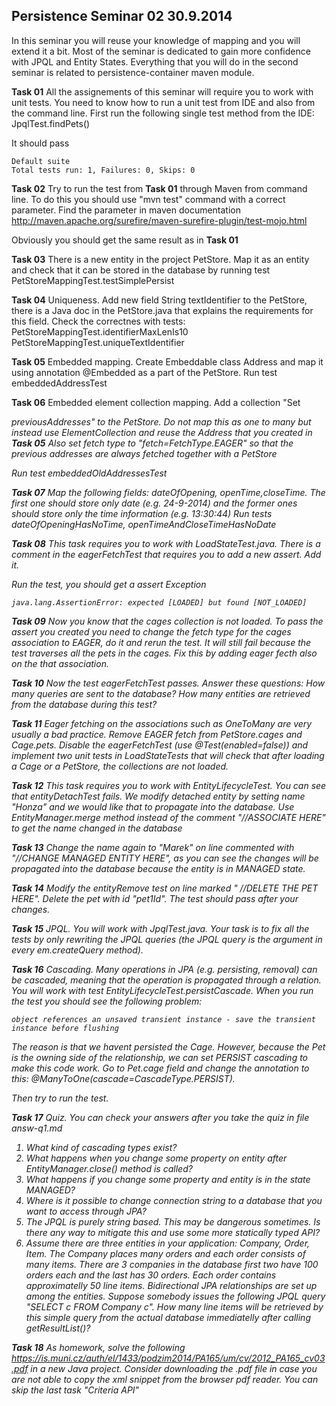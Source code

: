 ## Persistence Seminar 02 30.9.2014
In this seminar you will reuse your knowledge of mapping and you will extend it a bit. 
Most of the seminar is dedicated to gain more confidence with JPQL and Entity States.
Everything that you will do in the second seminar is related to persistence-container maven module. 

**Task 01** All the assignements of this seminar will require you to work with unit tests. You need to know how to run a unit test from IDE and also from the command line. First run the following single test method from the IDE:  JpqlTest.findPets()

It should pass 
```
Default suite
Total tests run: 1, Failures: 0, Skips: 0
```  

**Task 02** Try to run the test from **Task 01** through Maven from command line. To do this you should use "mvn test" command with a correct parameter. Find the parameter in maven documentation http://maven.apache.org/surefire/maven-surefire-plugin/test-mojo.html   

Obviously you should get the same result as in **Task 01**

**Task 03** There is a new entity in the project PetStore. Map it as an entity and check that it can be stored in the database by running test PetStoreMappingTest.testSimplePersist 

**Task 04** Uniqueness. Add new field String textIdentifier to the PetStore, there is a Java doc in the PetStore.java that explains the requirements for this field.
Check the correctnes with tests: 
   PetStoreMappingTest.identifierMaxLenIs10
   PetStoreMappingTest.uniqueTextIdentifier 

**Task 05** Embedded mapping. Create Embeddable class Address and map it using annotation @Embedded as a part of the PetStore. Run test embeddedAddressTest  

**Task 06** Embedded element collection mapping. Add a collection "Set<Address> previousAddresses" to the PetStore. Do not map this as one to many but instead use ElementCollection and reuse the Address that you created in **Task 05**
Also set fetch type to "fetch=FetchType.EAGER" so that the previous addresses are always fetched together with a PetStore

Run test embeddedOldAddressesTest

**Task 07** Map the following fields: dateOfOpening, openTime,closeTime. The first one should store only date (e.g. 24-9-2014) and the former ones should store only the time information (e.g. 13:30:44) 
Run tests dateOfOpeningHasNoTime, openTimeAndCloseTimeHasNoDate

**Task 08**  This task requires you to work with LoadStateTest.java. There is a comment in the eagerFetchTest that requires you to add a new assert. Add it.

Run the test, you should get a assert Exception

```
java.lang.AssertionError: expected [LOADED] but found [NOT_LOADED] 
```

**Task 09** Now you know that the cages collection is not loaded. To pass the assert you created you need to change the fetch type for the cages association to EAGER, do it and rerun the test.
It will still fail because the test traverses all the pets in the cages. Fix this by adding eager fecth also on the that association.

**Task 10** Now the test eagerFetchTest passes. Answer these questions: How many queries are sent to the database? How many entities are retrieved from the database during this test?

**Task 11** Eager fetching on the associations such as OneToMany are very usually a bad practice. Remove EAGER fetch from PetStore.cages and Cage.pets. Disable the eagerFetchTest (use @Test(enabled=false)) and implement two unit tests in LoadStateTests that will check that after loading a Cage or a PetStore, the collections are not loaded.
 

**Task 12** This task requires you to work with EntityLifecycleTest. You can see that entityDetachTest fails. We modify detached entity by setting name "Honza" and we would like that to propagate into the database. Use EntityManager.merge method instead of the comment "//ASSOCIATE HERE" to get the name changed in the database 

**Task 13** Change the name again to "Marek" on line commented with "//CHANGE MANAGED ENTITY HERE", as you can see the changes will be propagated into the database because the entity is in MANAGED state.  

**Task 14** Modify the entityRemove test on line marked "		//DELETE THE PET HERE". Delete the pet with id "pet1Id". The test should pass after your changes.

**Task 15**  JPQL. You will work with JpqlTest.java. Your task is to fix all the tests by only rewriting the JPQL queries (the JPQL query is the argument in every em.createQuery method). 

**Task 16**  Cascading. Many operations in JPA (e.g. persisting, removal) can be cascaded, meaning that the operation is propagated through a relation. You will work with test EntityLifecycleTest.persistCascade. When you run the test you should see the following problem:

```
object references an unsaved transient instance - save the transient instance before flushing
```

The reason is that we havent persisted the Cage. However, because the Pet is the owning side of the relationship, we can set PERSIST cascading to make this code work. Go to Pet.cage field and change the annotation to this: @ManyToOne(cascade=CascadeType.PERSIST).

Then try to run the test. 

**Task 17** Quiz. You can check your answers after you take the quiz in file answ-q1.md 
 1. What kind of cascading types exist?
 2. What happens when you change some property on entity after EntityManager.close() method is called? 
 3. What happens if you change some property and entity is in the state MANAGED?
 4. Where is it possible to change connection string to a database that you want to access through JPA?
 5. The JPQL is purely string based. This may be dangerous sometimes. Is there any way to mitigate this and use some more statically typed API?
 6. Assume there are three entities in your application: Company, Order, Item. The Company places many orders and each order consists of many items. There are 3 companies in the database first two have 100 orders each and the last has 30 orders. Each order contains approximatelly 50 line items. Bidirectional JPA relationships are set up among the entities. Suppose somebody issues the following JPQL query "SELECT c FROM Company c". How many line items will be retrieved by this simple query from the actual database immediatelly after calling getResultList()?

 
**Task 18** As homework, solve the following https://is.muni.cz/auth/el/1433/podzim2014/PA165/um/cv/2012_PA165_cv03.pdf in a new Java project. Consider downloading the .pdf file in case you are not able to copy the xml snippet from the browser pdf reader. You can skip the last task "Criteria API"
 


   